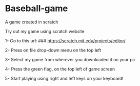 # Baseball-game
A game created in scratch

Try out my game using scratch website

1- Go to this url: ### https://scratch.mit.edu/projects/editor/

2- Press on file drop-down menu on the top left

3- Select my game from wherever you downloaded it on your pc

4- Press the green flag, on the top left of game screen

5- Start playing using right and left keys on your keyboard!
